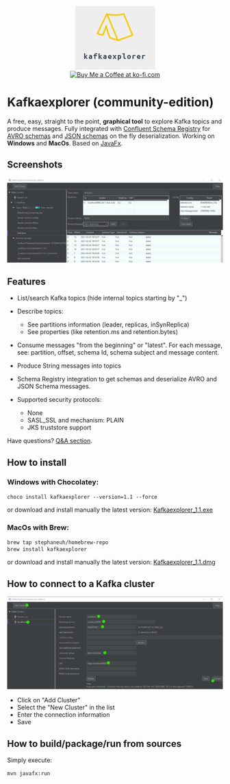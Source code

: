
<p align="center">
<img src="img/ke-logo-font-15.png" >
<br />
<a href='https://ko-fi.com/B0B132J1L' target='_blank'><img height="28px" style='border:0px;height:28px;' src='https://cdn.ko-fi.com/cdn/kofi3.png?v=2' border='0' alt='Buy Me a Coffee at ko-fi.com' /></a>
</p>


# Kafkaexplorer (community-edition) 

A free, easy, straight to the point, **graphical tool** to explore Kafka topics and produce messages.
Fully integrated with [Confluent Schema Registry](https://docs.confluent.io/platform/current/schema-registry/index.html) for  [AVRO schemas](https://json-schema.org/) and [JSON schemas](https://json-schema.org/) on the fly deserialization.
Working on **Windows** and **MacOs**. Based on [JavaFx](https://en.wikipedia.org/wiki/JavaFX).



## Screenshots 

![Alt text](img/browser2.PNG "Browser")

## Features

- List/search Kafka topics (hide internal topics starting by "_")
- Describe topics:
  - See partitions information (leader, replicas, inSynReplica)
  - See properties (like retention.ms and retention.bytes)

- Consume messages "from the beginning" or "latest". For each message, see: partition, offset, schema Id, schema subject and message content.

- Produce String messages into topics

- Schema Registry integration to get schemas and deserialize AVRO and JSON Schema messages.
  
- Supported security protocols: 
  - None
  - SASL_SSL and mechanism: PLAIN 
  - JKS truststore support 
    


Have questions? [Q&A section](https://github.com/stephaneuh/kafkaexplorer/discussions/categories/q-a).


## How to install


### Windows with Chocolatey: 
```
choco install kafkaexplorer --version=1.1 --force
```
or download and install manually the latest version: [Kafkaexplorer_1.1.exe](/releases/Kafkaexplorer_1.1.exe)
### MacOs with Brew: 
```
brew tap stephaneuh/homebrew-repo
brew install kafkaexplorer
```
or
download and install manually the latest version: [Kafkaexplorer_1.1.dmg](/releases/Kafkaexplorer_1.1.dmg)

## How to connect to a Kafka cluster
![Alt text](img/newCluster2.PNG "Main")
- Click on "Add Cluster"
- Select the "New Cluster" in the list
- Enter the connection information
- Save


## How to build/package/run from sources

Simply execute:

```
mvn javafx:run
```